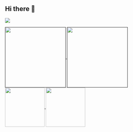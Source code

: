 ## Hi there 👋

![](https://komarev.com/ghpvc/?username=ronutu&color=46915c)

<a href="">
  <img height=200 align="center" src="https://github-readme-stats.vercel.app/api?username=ronutu&show_icons=true&theme=dark&bg_color=00000000&rank_icon=percentile&include_all_commits=true&custom_title=Radu's%20Github%20Stats" />
</a>
<a href="">
  <img height=200 align="center" src="https://github-readme-stats-rho-ruddy-56.vercel.app/api/top-langs/?username=ronutu&theme=dark&bg_color=00000000&layout=compact&langs_count=8" />
</a>

<br/>

<a href="https://github.com/ronutu/fmi-unibuc-licenta">
  <img height=130 align="center" src="https://github-readme-stats.vercel.app/api/pin/?username=ronutu&repo=fmi-unibuc-licenta&theme=dark&bg_color=00000000&show_owner=true" />
</a>
<a href="https://github.com/ronutu/fmi-unibuc-master">
  <img height=130 align="center" src="https://github-readme-stats.vercel.app/api/pin/?username=ronutu&repo=fmi-unibuc-master&theme=dark&bg_color=00000000&show_owner=true" />
</a>
